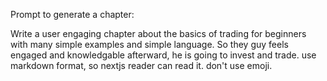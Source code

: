 Prompt to generate a chapter:

Write a user engaging chapter about the basics of trading for beginners with many simple examples and simple language. So they guy feels engaged and knowledgable afterward, he is going to invest and trade. use markdown format, so nextjs reader can read it. don't use emoji.


